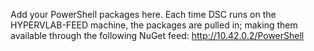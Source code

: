 Add your PowerShell packages here.
Each time DSC runs on the HYPERVLAB-FEED machine, the packages are pulled in;
making them available through the following NuGet feed: http://10.42.0.2/PowerShell